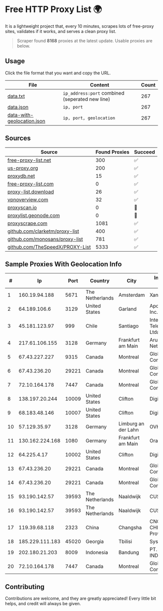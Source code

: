 
# Free HTTP Proxy List 🌍

It is a lightweight project that, every 10 minutes, scrapes lots of free-proxy sites, validates if it works, and serves a clean proxy list.


> Scraper found **8168** proxies at the latest update. Usable proxies are below.

## Usage

Click the file format that you want and copy the URL.


|File|Content|Count|
|----|-------|-----|
|[data.txt](https://raw.githubusercontent.com/themiralay/Proxy-List-World/master/data.txt)|`ip_address:port` combined (seperated new line)|267|
|[data.json](https://raw.githubusercontent.com/themiralay/Proxy-List-World/master/data.json)|`ip, port`|267|
|[data-with-geolocation.json](https://raw.githubusercontent.com/themiralay/Proxy-List-World/master/data-with-geolocation.json)|`ip, port, geolocation`|267|

## Sources

|Source|Found Proxies|Succeed|
|------|-------------|-------|
|[free-proxy-list.net](https://free-proxy-list.net)|300|✅|
|[us-proxy.org](https://www.us-proxy.org)|200|✅|
|[proxydb.net](http://proxydb.net)|15|✅|
|[free-proxy-list.com](https://free-proxy-list.com/?page=&port=&type%5B%5D=http&type%5B%5D=https&up_time=0&search=Search)|0|✅|
|[proxy-list.download](https://www.proxy-list.download/HTTP)|26|✅|
|[vpnoverview.com](https://vpnoverview.com/privacy/anonymous-browsing/free-proxy-servers)|32|✅|
|[proxyscan.io](https://www.proxyscan.io)|0|🚫|
|[proxylist.geonode.com](https://proxylist.geonode.com/api/proxy-list?limit=300&page=1&sort_by=lastChecked&sort_type=desc&protocols=http,https)|0|🚫|
|[proxyscrape.com](https://api.proxyscrape.com/v2/?request=displayproxies&protocol=http&timeout=10000&country=all&ssl=all&anonymity=all)|1081|✅|
|[github.com/clarketm/proxy-list](https://raw.githubusercontent.com/clarketm/proxy-list/master/proxy-list-raw.txt)|400|✅|
|[github.com/monosans/proxy-list](https://raw.githubusercontent.com/monosans/proxy-list/main/proxies/http.txt)|781|✅|
|[github.com/TheSpeedX/PROXY-List](https://raw.githubusercontent.com/TheSpeedX/PROXY-List/master/http.txt)|5333|✅|


## Sample Proxies With Geolocation Info

|#|Ip|Port|Country|City|Internet Service Provider|
|-|--|----|-------|----|-------------------------|
|1|160.19.94.188|5671|The Netherlands|Amsterdam|Xantho UAB|
|2|64.189.106.6|3129|United States|Garland|Apogee Telecom Inc.|
|3|45.181.123.97|999|Chile|Santiago|Interpit Telecomunicaciones Ltda|
|4|217.61.106.155|3128|Germany|Frankfurt am Main|Aruba GmbH Cloud Network DC05|
|5|67.43.227.227|9315|Canada|Montreal|GloboTech Communications|
|6|67.43.236.20|29221|Canada|Montreal|GloboTech Communications|
|7|72.10.164.178|7447|Canada|Montreal|GloboTech Communications|
|8|138.197.20.244|10009|United States|Clifton|DigitalOcean, LLC|
|9|68.183.48.146|10007|United States|Clifton|DigitalOcean, LLC|
|10|57.129.35.97|3128|Germany|Limburg an der Lahn|OVH SAS|
|11|130.162.224.168|1080|Germany|Frankfurt am Main|Oracle Corporation|
|12|64.225.4.17|10002|United States|Clifton|DigitalOcean, LLC|
|13|67.43.236.20|29221|Canada|Montreal|GloboTech Communications|
|14|67.43.236.20|29221|Canada|Montreal|GloboTech Communications|
|15|93.190.142.57|39593|The Netherlands|Naaldwijk|CUSTOMERPANEL|
|16|93.190.142.57|39593|The Netherlands|Naaldwijk|CUSTOMERPANEL|
|17|119.39.68.118|2323|China|Changsha|CNC Group CHINA169 Hunan Province Network|
|18|185.229.111.183|45020|Georgia|Tbilisi|Sysnet LLC|
|19|202.180.21.203|8009|Indonesia|Bandung|PT. HIPERNET INDODATA|
|20|72.10.164.178|7447|Canada|Montreal|GloboTech Communications|



## Contributing

Contributions are welcome, and they are greatly appreciated! Every
little bit helps, and credit will always be given.

